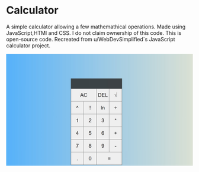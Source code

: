 # Calculator
A simple calculator allowing a few mathemathical operations. Made using JavaScript,HTMl and CSS.
I do not claim ownership of this code.
This is open-source code.
Recreated from u/WebDevSimplified`s JavaScript calculator project.

![Finished version image](https://github.com/KChimev/Calculator/blob/main/finished/calc1.jpg?raw=true)

